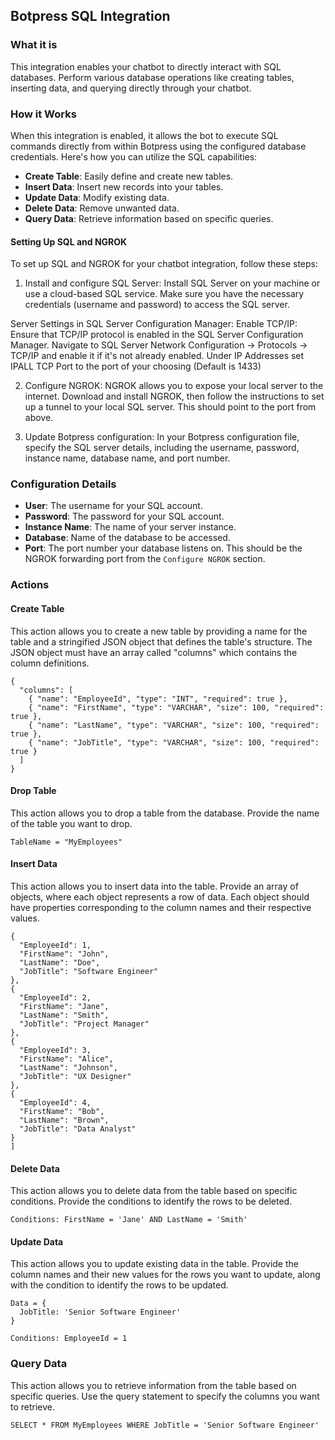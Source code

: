 ## Botpress SQL Integration

### What it is
This integration enables your chatbot to directly interact with SQL databases. Perform various database operations like creating tables, inserting data, and querying directly through your chatbot. 

### How it Works
When this integration is enabled, it allows the bot to execute SQL commands directly from within Botpress using the configured database credentials. Here's how you can utilize the SQL capabilities:

- **Create Table**: Easily define and create new tables.
- **Insert Data**: Insert new records into your tables.
- **Update Data**: Modify existing data.
- **Delete Data**: Remove unwanted data.
- **Query Data**: Retrieve information based on specific queries.

#### Setting Up SQL and NGROK

To set up SQL and NGROK for your chatbot integration, follow these steps:

1. Install and configure SQL Server: Install SQL Server on your machine or use a cloud-based SQL service. Make sure you have the necessary credentials (username and password) to access the SQL server. 

Server Settings in SQL Server Configuration Manager:
Enable TCP/IP: Ensure that TCP/IP protocol is enabled in the SQL Server Configuration Manager. Navigate to SQL Server Network Configuration -> Protocols -> TCP/IP and enable it if it's not already enabled. Under IP Addresses set IPALL TCP Port to the port of your choosing (Default is 1433)

2. Configure NGROK: NGROK allows you to expose your local server to the internet. Download and install NGROK, then follow the instructions to set up a tunnel to your local SQL server. This should point to the port from above.

3. Update Botpress configuration: In your Botpress configuration file, specify the SQL server details, including the username, password, instance name, database name, and port number.


### Configuration Details
- **User**: The username for your SQL account.
- **Password**: The password for your SQL account.
- **Instance Name**: The name of your server instance.
- **Database**: Name of the database to be accessed.
- **Port**: The port number your database listens on. This should be the NGROK forwarding port from the `Configure NGROK` section.

### Actions

#### Create Table 

This action allows you to create a new table by providing a name for the table and a stringified JSON object that defines the table's structure. The JSON object must have an array called "columns" which contains the column definitions.

```Example: 
{
  "columns": [
    { "name": "EmployeeId", "type": "INT", "required": true },
    { "name": "FirstName", "type": "VARCHAR", "size": 100, "required": true },
    { "name": "LastName", "type": "VARCHAR", "size": 100, "required": true },
    { "name": "JobTitle", "type": "VARCHAR", "size": 100, "required": true }
  ]
}
```

#### Drop Table

This action allows you to drop a table from the database. Provide the name of the table you want to drop.

```Example:
TableName = "MyEmployees"
```

#### Insert Data
 
 This action allows you to insert data into the table. Provide an array of objects, where each object represents a row of data. Each object should have properties corresponding to the column names and their respective values.

  ```Example: [
  {
    "EmployeeId": 1,
    "FirstName": "John",
    "LastName": "Doe",
    "JobTitle": "Software Engineer"
  },
  {
    "EmployeeId": 2,
    "FirstName": "Jane",
    "LastName": "Smith",
    "JobTitle": "Project Manager"
  },
  {
    "EmployeeId": 3,
    "FirstName": "Alice",
    "LastName": "Johnson",
    "JobTitle": "UX Designer"
  },
  {
    "EmployeeId": 4,
    "FirstName": "Bob",
    "LastName": "Brown",
    "JobTitle": "Data Analyst"
  }
]
```

#### Delete Data

This action allows you to delete data from the table based on specific conditions. Provide the conditions to identify the rows to be deleted.

```Example:
Conditions: FirstName = 'Jane' AND LastName = 'Smith'
```

#### Update Data

This action allows you to update existing data in the table. Provide the column names and their new values for the rows you want to update, along with the condition to identify the rows to be updated.

  ```Example: 
  Data = {
    JobTitle: 'Senior Software Engineer'
  }

  Conditions: EmployeeId = 1
  ```

### Query Data
This action allows you to retrieve information from the table based on specific queries. Use the query statement to specify the columns you want to retrieve.

```Example: 
SELECT * FROM MyEmployees WHERE JobTitle = 'Senior Software Engineer'
```
